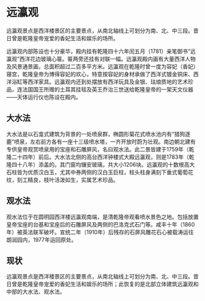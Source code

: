 # 远瀛观

远瀛观景点是西洋楼景区的主要景点，从南北轴线上可划分为南、北、中三段。昔日曾是乾隆皇帝宠爱的香妃生活和娱乐的场所。

远瀛观内部陈设也十分豪华，殿内挂有乾隆四十六年闰五月（1781）亲笔御书“远瀛观”西洋花边玻璃心匾。匾两旁还挂有对联一幅。远瀛观殿内画有大量西洋人物及风景通景画，总面积超过二百多平方米。远瀛观在乾隆时曾一度为容妃（香妃）寝宫，乾隆皇帝为博得容妃的欢心，特意按容妃的身材承做了西洋式镀金铜床、西洋浴缸等西洋家具。远瀛观内还到处摆放有西洋玩具及金银、珐琅质地的艺术珍品，连法国国王所赠的土耳其挂毯及英王乔治三世送给乾隆皇帝的一架天文仪器——天体运行仪也陈设在殿内。

## 大水法

大水法是以石龛式建筑为背景的一处喷泉群，椭圆形菊花式喷水池内有“猎狗逐鹿”喷泉，左右前方各有一座十三级喷水塔，一齐开放时蔚为壮观。南边朝北建有专供皇帝观赏喷泉用的宝座和石雕屏风，名曰观水法。此二景皆建于1759年（乾隆二十四年）前后。大水法北侧的高台西洋钟楼式大殿远瀛观，则是1783年（乾隆四十八年）添盖的。其门窗均镶安玻璃，共大小1206块。远瀛观的十数根高大石柱皆为优质汉白玉，尤其中券两侧的汉白玉巨柱，柱头柱身满刻下垂式葡萄花纹，刻工精良，枝叶活泼如生，实属艺术珍品。

## 观水法

观水法位于在圆明园西洋楼远瀛观南端，是清乾隆帝观看喷水景色之地。包括放置皇帝宝座的台基和宝座后的石雕屏风及两侧的巴洛克式石门等。咸丰十年（1860年）被英法联军破坏。宣统二年（1910年）后残存的石屏风雕花石心被载涛运往朗润园内，1977年运回原处。

## 现状

远瀛观景点是西洋楼景区的主要景点，从南北轴线上可划分为南、北、中三段。昔日曾是乾隆皇帝宠爱的香妃生活和娱乐的场所；此恢复的是北部立体建筑远瀛观和中部的大水法、观水法。